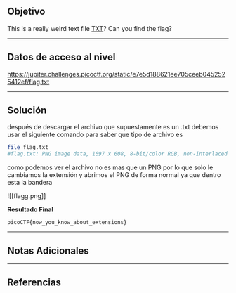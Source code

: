 ## Objetivo 

This is a really weird text file [TXT](https://jupiter.challenges.picoctf.org/static/e7e5d188621ee705ceeb0452525412ef/flag.txt)? Can you find the flag?

---
## Datos de acceso al nivel 

https://jupiter.challenges.picoctf.org/static/e7e5d188621ee705ceeb0452525412ef/flag.txt

---
## Solución 

después de descargar el archivo que supuestamente es un .txt debemos usar el siguiente comando para saber que tipo de archivo es 

``` bash
file flag.txt
#flag.txt: PNG image data, 1697 x 608, 8-bit/color RGB, non-interlaced
```

como podemos ver el archivo no es mas que un PNG por lo que solo le cambiamos la extensión y abrimos el PNG de forma normal ya que dentro esta la bandera 

![[flagg.png]]

**Resultado Final**
```
picoCTF{now_you_know_about_extensions}
```

---
## Notas Adicionales 

---
## Referencias 